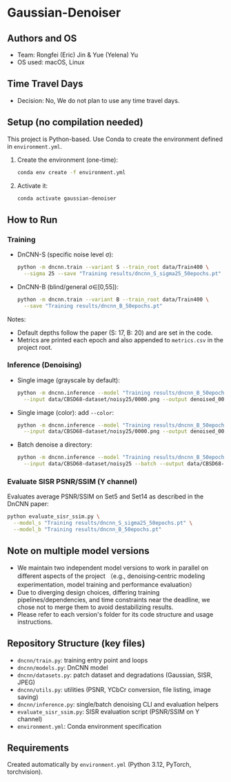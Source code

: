 # Gaussian-Denoiser

## Authors and OS
- Team: Rongfei (Eric) Jin & Yue (Yelena) Yu
- OS used: macOS, Linux

## Time Travel Days
- Decision: No, We do not plan to use any time travel days.

## Setup (no compilation needed)
This project is Python-based. Use Conda to create the environment defined in `environment.yml`.

1. Create the environment (one-time):
   ```bash
   conda env create -f environment.yml
   ```
2. Activate it:
   ```bash
   conda activate gaussian-denoiser
   ```

## How to Run

### Training
- DnCNN-S (specific noise level σ):
  ```bash
  python -m dncnn.train --variant S --train_root data/Train400 \
    --sigma 25 --save "Training results/dncnn_S_sigma25_50epochs.pt"
  ```

- DnCNN-B (blind/general σ∈[0,55]):
  ```bash
  python -m dncnn.train --variant B --train_root data/Train400 \
    --save "Training results/dncnn_B_50epochs.pt"
  ```

Notes:
- Default depths follow the paper (S: 17, B: 20) and are set in the code.
- Metrics are printed each epoch and also appended to `metrics.csv` in the project root.

### Inference (Denoising)
- Single image (grayscale by default):
  ```bash
  python -m dncnn.inference --model "Training results/dncnn_B_50epochs.pt" \
    --input data/CBSD68-dataset/noisy25/0000.png --output denoised_0000.png
  ```

- Single image (color): add `--color`:
  ```bash
  python -m dncnn.inference --model "Training results/dncnn_B_50epochs.pt" \
    --input data/CBSD68-dataset/noisy25/0000.png --output denoised_0000.png --color
  ```

- Batch denoise a directory:
  ```bash
  python -m dncnn.inference --model "Training results/dncnn_B_50epochs.pt" \
    --input data/CBSD68-dataset/noisy25 --batch --output data/CBSD68-dataset/noisy25_denoised
  ```

### Evaluate SISR PSNR/SSIM (Y channel)
Evaluates average PSNR/SSIM on Set5 and Set14 as described in the DnCNN paper:
```bash
python evaluate_sisr_ssim.py \
  --model_s "Training results/dncnn_S_sigma25_50epochs.pt" \
  --model_b "Training results/dncnn_B_50epochs.pt"
```

## Note on multiple model versions
- We maintain two independent model versions to work in parallel on different aspects of the project （e.g., denoising‑centric modeling experimentation, model training and performance evaluation）
- Due to diverging design choices, differing training pipelines/dependencies, and time constraints near the deadline, we chose not to merge them to avoid destabilizing results.
- Please refer to each version's folder for its code structure and usage instructions.

## Repository Structure (key files)
- `dncnn/train.py`: training entry point and loops
- `dncnn/models.py`: DnCNN model
- `dncnn/datasets.py`: patch dataset and degradations (Gaussian, SISR, JPEG)
- `dncnn/utils.py`: utilities (PSNR, YCbCr conversion, file listing, image saving)
- `dncnn/inference.py`: single/batch denoising CLI and evaluation helpers
- `evaluate_sisr_ssim.py`: SISR evaluation script (PSNR/SSIM on Y channel)
- `environment.yml`: Conda environment specification

## Requirements
Created automatically by `environment.yml` (Python 3.12, PyTorch, torchvision).


